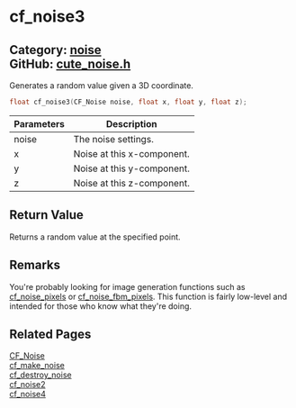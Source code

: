[//]: # (This file is automatically generated by Cute Framework's docs parser.)
[//]: # (Do not edit this file by hand!)
[//]: # (See: https://github.com/RandyGaul/cute_framework/blob/master/samples/docs_parser.cpp)
[](../header.md ':include')

# cf_noise3

Category: [noise](/api_reference?id=noise)  
GitHub: [cute_noise.h](https://github.com/RandyGaul/cute_framework/blob/master/include/cute_noise.h)  
---

Generates a random value given a 3D coordinate.

```cpp
float cf_noise3(CF_Noise noise, float x, float y, float z);
```

Parameters | Description
--- | ---
noise | The noise settings.
x | Noise at this x-component.
y | Noise at this y-component.
z | Noise at this z-component.

## Return Value

Returns a random value at the specified point.

## Remarks

You're probably looking for image generation functions such as [cf_noise_pixels](/noise/cf_noise_pixels.md) or [cf_noise_fbm_pixels](/noise/cf_noise_fbm_pixels.md). This
function is fairly low-level and intended for those who know what they're doing.

## Related Pages

[CF_Noise](/noise/cf_noise.md)  
[cf_make_noise](/noise/cf_make_noise.md)  
[cf_destroy_noise](/noise/cf_destroy_noise.md)  
[cf_noise2](/noise/cf_noise2.md)  
[cf_noise4](/noise/cf_noise4.md)  
